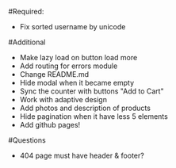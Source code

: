 #Required:

- Fix sorted username by unicode

#Additional
- Make lazy load on button load more
- Add routing for errors module
- Change README.md
- Hide modal when it became empty
- Sync the counter with buttons "Add to Cart"
- Work with adaptive design
- Add photos and description of products
- Hide pagination when it have less 5 elements
- Add github pages!

#Questions
- 404 page must have header & footer?